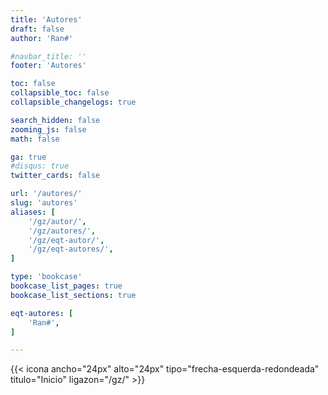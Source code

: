 ```yaml
---
title: 'Autores'
draft: false
author: 'Ran#'

#navbar_title: ''
footer: 'Autores'

toc: false
collapsible_toc: false
collapsible_changelogs: true

search_hidden: false
zooming_js: false
math: false

ga: true
#disqus: true
twitter_cards: false

url: '/autores/'
slug: 'autores'
aliases: [
    '/gz/autor/',
    '/gz/autores/',
    '/gz/eqt-autor/',
    '/gz/eqt-autores/',
]

type: 'bookcase'
bookcase_list_pages: true
bookcase_list_sections: true

eqt-autores: [
    'Ran#',
]

---
```


{{< icona ancho="24px" alto="24px" tipo="frecha-esquerda-redondeada" titulo="Inicio" ligazon="/gz/" >}}
